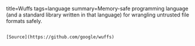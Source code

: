title=Wuffs
tags=language
summary=Memory-safe programming language (and a standard library written in that language) for wrangling untrusted file formats safely.
~~~~~~

[Source](https://github.com/google/wuffs)

